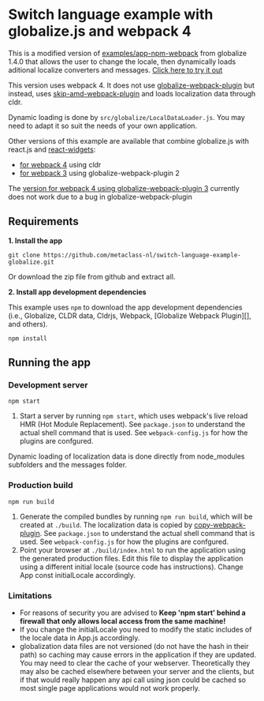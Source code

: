 # Switch language example with globalize.js and webpack 4 

This is a modified version of [examples/app-npm-webpack](https://github.com/globalizejs/globalize/tree/master/examples/app-npm-webpack) 
from globalize 1.4.0 that allows the user to change the locale, then dynamically loads aditional localize converters and messages. 
[Click here to try it out](https://metaclass.nl/globalize/master)

This version uses webpack 4. 
It does not use [globalize-webpack-plugin](https://github.com/rxaviers/globalize-webpack-plugin) but
instead, uses [skip-amd-webpack-plugin](https://github.com/rxaviers/skip-amd-webpack-plugin) 
and loads localization data through cldr. 

Dynamic loading is done by `src/globalize/LocalDataLoader.js`. You may need to adapt it so suit the needs of your own application.

Other versions of this example are available that combine globalize.js with react.js and [react-widgets](https://github.com/jquense/react-widgets):
- [for webpack 4](https://github.com/metaclass-nl/switch-language-example-globalize/tree/react-webpack4) using cldr
- [for webpack 3](https://github.com/metaclass-nl/switch-language-example-globalize/tree/react-webpack-plugin2) using globalize-webpack-plugin 2

The [version for webpack 4 using globalize-webpack-plugin 3](https://github.com/metaclass-nl/switch-language-example-globalize/tree/react-webpack-plugin3) currently does not work due to a bug in globalize-webpack-plugin

## Requirements

**1. Install the app**

```
git clone https://github.com/metaclass-nl/switch-language-example-globalize.git
```
Or download the zip file from github and extract all.

**2. Install app development dependencies**

This example uses `npm` to download the app development dependencies (i.e.,
Globalize, CLDR data, Cldrjs, Webpack, [Globalize Webpack Plugin][], and
others).

```
npm install
```

## Running the app

### Development server

```
npm start
```

1. Start a server by running `npm start`, which uses webpack's live reload HMR
(Hot Module Replacement). See `package.json` to understand the actual shell
command that is used. See `webpack-config.js` for how the plugins are confgured.

Dynamic loading of localization data is done directly from node_modules subfolders and the messages folder.

### Production build

```
npm run build
```

1. Generate the compiled bundles by running `npm run build`, which will be
created at `./build`. The localization data is copied by [copy-webpack-plugin](https://github.com/webpack-contrib/copy-webpack-plugin). 
See `package.json` to understand the actual shell command that is used. 
See `webpack-config.js` for how the plugins are confgured.
1. Point your browser at `./build/index.html` to run the application using the
generated production files. Edit this file to display the application using a
different initial locale (source code has instructions). Change App const initialLocale accordingly.

### Limitations

- For reasons of security you are advised to **Keep
'npm start' behind a firewall that only allows local access from the same machine!**
- If you change the initialLocale you need to modify the static includes of 
  the locale data in App.js accordingly.
- globalization data files are not versioned (do not have the hash in their path) 
  so caching may cause errors in the application if they are updated. You may need to 
  clear the cache of your webserver. Theoretically they may also be cached elsewhere
  between your server and the clients, but if that would really happen any api call
  using json could be cached so most single page applications would not work properly.
